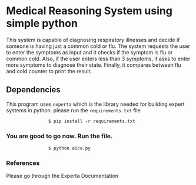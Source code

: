# Medical Reasoning System using simple python

This system is capable of diagnosing respiratory illnesses and decide if someone is having just a common cold or flu. 
The system requests the user to enter the symptoms as input and it checks if the symptom is flu or common cold.
Also, if the user enters less than 3 symptoms, it asks to enter more symptoms to diagnose their state. Finally, it compares between flu and cold counter to print the result.  

## Dependencies
This program uses `experta` which is the library needed for building expert systems in python.
please run the `requirements.txt` file

                    $ pip install -r requirements.txt


### You are good to go now. Run the file.

                    $ python aica.py

### References 

Please go through the Experta Documentation